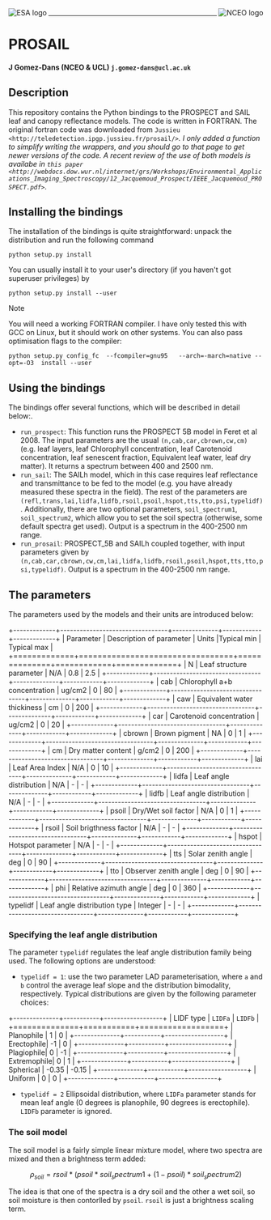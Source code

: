 <img src="http://www.nceo.ac.uk/images/NCEO_logo_lrg.jpg" scale=50% alt="NCEO logo" align="right" />
<img src="http://www.esa.int/esalogo/images/logotype/img_colorlogo_darkblue.gif" scale=20% alt="ESA logo" align="left" />



---

# PROSAIL

#### J Gomez-Dans (NCEO & UCL) ``j.gomez-dans@ucl.ac.uk``


## Description

This repository contains the Python bindings to the PROSPECT and SAIL leaf and 
canopy reflectance models. The code is written in FORTRAN. The original fortran
code was downloaded from `Jussieu <http://teledetection.ipgp.jussieu.fr/prosail/>`_. 
I only added a function to simplify writing the wrappers, and you should go to
that page to get newer versions of the code. A recent review of the use of both
models is availabe in `this paper <http://webdocs.dow.wur.nl/internet/grs/Workshops/Environmental_Applications_Imaging_Spectroscopy/12_Jacquemoud_Prospect/IEEE_Jacquemoud_PROSPECT.pdf>`_.


## Installing the bindings

The installation of the bindings is quite straightforward: unpack the distribution
and run the following command   

    python setup.py install
    
You can usually install it to your user's directory (if you haven't got superuser
privileges) by 

    python setup.py install --user
    
<div class="alert">Note

    
You will need a working FORTRAN compiler. I have only tested this with GCC on Linux, but it should work on other systems. You can also pass optimisation flags to the compiler: 
    
    python setup.py config_fc  --fcompiler=gnu95   --arch=-march=native --opt=-O3  install --user
</div>
    
## Using the bindings

The bindings offer several functions, which will be described in detail below:.

* ``run_prospect``: This function runs the PROSPECT 5B model in Feret et al 2008. The input parameters are the usual ``(n,cab,car,cbrown,cw,cm)`` (e.g. leaf layers, leaf Chlorophyll concentration, leaf Carotenoid concentration, leaf senescent fraction, Equivalent leaf water, leaf dry matter). It returns a spectrum between 400 and 2500 nm.
* ``run_sail``:  The SAILh model, which in this case requires leaf reflectance and transmittance to be fed to the model (e.g. you have already measured these spectra in the field). The rest of the parameters are ``(refl,trans,lai,lidfa,lidfb,rsoil,psoil,hspot,tts,tto,psi,typelidf)``. Additionally, there are two optional parameters, ``soil_spectrum1``, ``soil_spectrum2``, which allow you to set the soil spectra (otherwise, some default spectra get used). Output is a spectrum in the 400-2500 nm range.
* ``run_prosail``: PROSPECT_5B and SAILh coupled together, with input parameters given by ``(n,cab,car,cbrown,cw,cm,lai,lidfa,lidfb,rsoil,psoil,hspot,tts,tto,psi,typelidf)``. Output is a spectrum in the 400-2500 nm range.


## The parameters

The parameters used by the models and their units are introduced below:

+-------------+---------------------------------+--------------+------------+-------------+
| Parameter   | Description of parameter        | Units        |Typical min | Typical max |
+=============+=================================+==============+============+=============+
|   N         | Leaf structure parameter        | N/A          | 0.8        | 2.5         |
+-------------+---------------------------------+--------------+------------+-------------+
|  cab        | Chlorophyll a+b concentration   | ug/cm2       | 0          | 80          |
+-------------+---------------------------------+--------------+------------+-------------+
|  caw        | Equivalent water thickiness     | cm           | 0          | 200         |
+-------------+---------------------------------+--------------+------------+-------------+
|  car        | Carotenoid concentration        | ug/cm2       | 0          | 20          |
+-------------+---------------------------------+--------------+------------+-------------+
|  cbrown     | Brown pigment                   | NA           | 0          | 1           |
+-------------+---------------------------------+--------------+------------+-------------+
|  cm         | Dry matter content              | g/cm2        | 0          | 200         |
+-------------+---------------------------------+--------------+------------+-------------+
|  lai        | Leaf Area Index                 | N/A          | 0          | 10          |
+-------------+---------------------------------+--------------+------------+-------------+
|  lidfa      | Leaf angle distribution         | N/A          | -          | -           |
+-------------+---------------------------------+--------------+------------+-------------+
|  lidfb      | Leaf angle distribution         | N/A          | -          | -           |
+-------------+---------------------------------+--------------+------------+-------------+
|  psoil      | Dry/Wet soil factor             | N/A          | 0          | 1           |
+-------------+---------------------------------+--------------+------------+-------------+
|  rsoil      | Soil brigthness factor          | N/A          | -          | -           |
+-------------+---------------------------------+--------------+------------+-------------+
|  hspot      | Hotspot parameter               | N/A          | -          | -           |
+-------------+---------------------------------+--------------+------------+-------------+
|  tts        | Solar zenith angle              | deg          | 0          | 90          |
+-------------+---------------------------------+--------------+------------+-------------+
|  tto        | Observer zenith angle           | deg          | 0          | 90          |
+-------------+---------------------------------+--------------+------------+-------------+
|  phi        | Relative azimuth angle          | deg          | 0          | 360         |
+-------------+---------------------------------+--------------+------------+-------------+
| typelidf    | Leaf angle distribution type    | Integer      | -          | -           |
+-------------+---------------------------------+--------------+------------+-------------+

### Specifying the leaf angle distribution

The parameter ``typelidf`` regulates the leaf angle distribution family being used. The following options are understood:

* ``typelidf = 1``: use the two parameter LAD parameterisation, where ``a`` and ``b`` control the average leaf slope and the distribution bimodality, respectively. Typical distributions
are given by the following parameter  choices:

+--------------+-----------+------------------+
| LIDF type    | ``LIDFa`` |  ``LIDFb``       |
+==============+===========+==================+
| Planophile   |    1      |  0               |
+--------------+-----------+------------------+
|   Erectophile|    -1     |   0              |
+--------------+-----------+------------------+
|   Plagiophile|     0     |  -1              |
+--------------+-----------+------------------+
|  Extremophile|    0      |  1               |
+--------------+-----------+------------------+
|   Spherical  |    -0.35  |  -0.15           |
+--------------+-----------+------------------+
|   Uniform    |     0     |   0              |
+--------------+-----------+------------------+

* ``typelidf = 2`` Ellipsoidal distribution, where ``LIDFa`` parameter stands for mean leaf angle (0 degrees is planophile, 90 degrees is erectophile). ``LIDFb`` parameter is ignored.
   
### The soil model

The soil model is a fairly simple linear mixture model, where two spectra are mixed and then a brightness term added:

$$
\rho_{soil} = rsoil*(psoil*soil_spectrum1+(1-psoil)*soil_spectrum2)
$$

The idea is that one of the spectra is a dry soil and the other a wet soil, so soil moisture is then contorlled by ``psoil``. ``rsoil`` is just a brightness scaling term.


